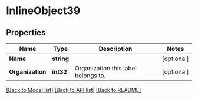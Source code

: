 # InlineObject39

## Properties

Name | Type | Description | Notes
------------ | ------------- | ------------- | -------------
**Name** | **string** |  | [optional] 
**Organization** | **int32** | Organization this label belongs to. | [optional] 

[[Back to Model list]](../README.md#documentation-for-models) [[Back to API list]](../README.md#documentation-for-api-endpoints) [[Back to README]](../README.md)


